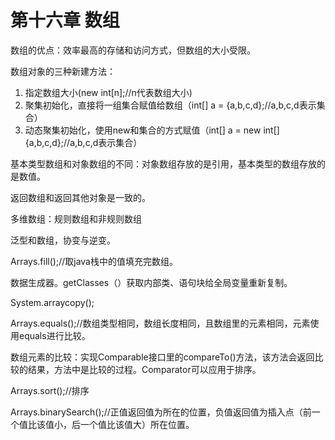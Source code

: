 # 第十六章 数组 #

数组的优点：效率最高的存储和访问方式，但数组的大小受限。

数组对象的三种新建方法：  
1. 指定数组大小(new int[n];//n代表数组大小)  
2. 聚集初始化，直接将一组集合赋值给数组（int[] a = {a,b,c,d};//a,b,c,d表示集合）  
3. 动态聚集初始化，使用new和集合的方式赋值（int[] a = new int[]{a,b,c,d};//a,b,c,d表示集合）  

基本类型数组和对象数组的不同：对象数组存放的是引用，基本类型的数组存放的是数值。

返回数组和返回其他对象是一致的。

多维数组：规则数组和非规则数组

泛型和数组，协变与逆变。

Arrays.fill();//取java栈中的值填充完数组。

数据生成器。getClasses（）获取内部类、语句块给全局变量重新复制。

System.arraycopy();

Arrays.equals();//数组类型相同，数组长度相同，且数组里的元素相同，元素使用equals进行比较。

数组元素的比较：实现Comparable接口里的compareTo()方法，该方法会返回比较的结果，方法中是比较的过程。Comparator可以应用于排序。

Arrays.sort();//排序

Arrays.binarySearch();//正值返回值为所在的位置，负值返回值为插入点（前一个值比该值小，后一个值比该值大）所在位置。
